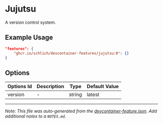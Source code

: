 
# Jujutsu

A version control system.

## Example Usage

```json
"features": {
    "ghcr.io/schlich/devcontainer-features/jujutsu:0": {}
}
```

## Options

| Options Id | Description | Type | Default Value |
|-----|-----|-----|-----|
| version | - | string | latest |



---

_Note: This file was auto-generated from the [devcontainer-feature.json](https://github.com/schlich/devcontainer-features/blob/main/src/jujutsu/devcontainer-feature.json).  Add additional notes to a `NOTES.md`._

